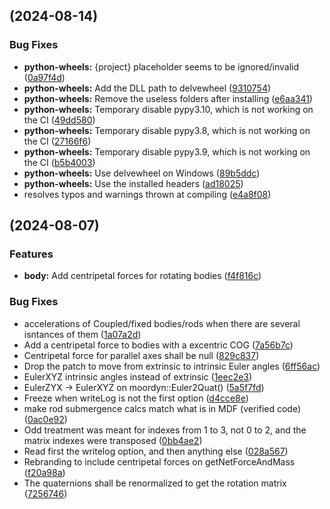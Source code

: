## [](https://github.com/core-marine-dev/MoorDyn/compare/v2.3.5...v) (2024-08-14)

### Bug Fixes

* **python-wheels:** {project} placeholder seems to be ignored/invalid ([0a97f4d](https://github.com/core-marine-dev/MoorDyn/commit/0a97f4dcff2bfa1f83c0b943f0c1695b71e33f69))
* **python-wheels:** Add the DLL path to delvewheel ([9310754](https://github.com/core-marine-dev/MoorDyn/commit/9310754b965ee3602db579e22fd1f242970dff05))
* **python-wheels:** Remove the useless folders after installing ([e6aa341](https://github.com/core-marine-dev/MoorDyn/commit/e6aa341be866183266afacd996accf0afde30837))
* **python-wheels:** Temporary disable pypy3.10, which is not working on the CI ([49dd580](https://github.com/core-marine-dev/MoorDyn/commit/49dd5805db58c21a09a7012cdf6cce685ceeaf72))
* **python-wheels:** Temporary disable pypy3.8, which is not working on the CI ([27166f6](https://github.com/core-marine-dev/MoorDyn/commit/27166f6575586727d2893bc9094eb3fb121aed05))
* **python-wheels:** Temporary disable pypy3.9, which is not working on the CI ([b5b4003](https://github.com/core-marine-dev/MoorDyn/commit/b5b400327b9ec1debeab328c57a314715b0740d9))
* **python-wheels:** Use delvewheel on Windows ([89b5ddc](https://github.com/core-marine-dev/MoorDyn/commit/89b5ddcbc5f64404ff902c8a536e304052ab580a))
* **python-wheels:** Use the installed headers ([ad18025](https://github.com/core-marine-dev/MoorDyn/commit/ad18025c6ff5353f4c99fa7bd58a988c5016c9cd))
* resolves typos and warnings thrown at compiling ([e4a8f08](https://github.com/core-marine-dev/MoorDyn/commit/e4a8f08195e031cbfecfd30574edaad08b15a4d0))
## [](https://github.com/core-marine-dev/MoorDyn/compare/v2.3.3...v) (2024-08-07)

### Features

* **body:** Add centripetal forces for rotating bodies ([f4f816c](https://github.com/core-marine-dev/MoorDyn/commit/f4f816cadb4116f4052f4a3cc36ca2c82f5cabd9))

### Bug Fixes

* accelerations of Coupled/fixed bodies/rods when there are several isntances of them ([1a07a2d](https://github.com/core-marine-dev/MoorDyn/commit/1a07a2d39fe6ffb5f27b6e143830d18ce4f758f2))
* Add a centripetal force to bodies with a excentric COG ([7a56b7c](https://github.com/core-marine-dev/MoorDyn/commit/7a56b7c941c0bfbddb37fab48423f1ad715270a7))
* Centripetal force for parallel axes shall be null ([829c837](https://github.com/core-marine-dev/MoorDyn/commit/829c83711a98ed11178cc3b934b76ce515c61f82))
* Drop the patch to move from extrinsic to intrinsic Euler angles ([6ff56ac](https://github.com/core-marine-dev/MoorDyn/commit/6ff56acc47d756634b1a8238898221ec016c8e0f))
* EulerXYZ intrinsic angles instead of extrinsic ([1eec2e3](https://github.com/core-marine-dev/MoorDyn/commit/1eec2e3005239c9bd8e19f1ebddd05ead8f2f08f))
* EulerZYX -> EulerXYZ on moordyn::Euler2Quat() ([5a5f7fd](https://github.com/core-marine-dev/MoorDyn/commit/5a5f7fdfa8bc161cd580c50b3dcedcca394919c6))
* Freeze when writeLog is not the first option ([d4cce8e](https://github.com/core-marine-dev/MoorDyn/commit/d4cce8ecfb8e5af4819f3877e0f882d59ebb04c8))
* make rod submergence calcs match what is in MDF (verified code) ([0ac0e92](https://github.com/core-marine-dev/MoorDyn/commit/0ac0e9207eec4c202bf6b85f4a6fbc5178a1fb13))
* Odd treatment was meant for indexes from 1 to 3, not 0 to 2, and the matrix indexes were transposed ([0bb4ae2](https://github.com/core-marine-dev/MoorDyn/commit/0bb4ae27c8ed307a7a2382f0a53121ef8d73ebb7))
* Read first the writelog option, and then anything else ([028a567](https://github.com/core-marine-dev/MoorDyn/commit/028a56742226aa27fa900272bf020924eec56b6d))
* Rebranding to include centripetal forces on getNetForceAndMass ([f20a98a](https://github.com/core-marine-dev/MoorDyn/commit/f20a98aa23a584a0475f6055a33acfda30f39718))
* The quaternions shall be renormalized to get the rotation matrix ([7256746](https://github.com/core-marine-dev/MoorDyn/commit/7256746793f0c48b6ec4bc8dd97407ad582a9ae2))
